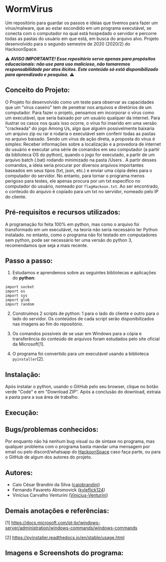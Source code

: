 # WormVirus
  Um repositório para guardar os passos e ideias que tivemos para fazer um vírus/malware, que ao estar escondido em um programa executável, se conecta com o computador no qual está hospedado o servidor e percorre todas as pastas do usuário em que está, em busca do arquivo alvo.
Projeto desenvolvido para o segundo semestre de 2020 (2020/2) do HackoonSpace.

:warning: ***AVISO IMPORTANTE! Esse repositório serve apenas para propósitos educacionais: não use para uso malicioso, não tomaremos responsabilidade por atos ilícitos. Este conteúdo só está disponibilizado para aprendizado e pesquisa.*** :warning:

## Conceito do Projeto:
  O Projeto foi desenvolvido como um teste para observar as capacidades que um "vírus caseiro" tem de penetrar nos arquivos e diretórios de um computador. Para fazer o projeto, pensamos em incorporar o vírus como um executável, que seria baixado por um usuário qualquer da internet. Para ilustrar os casos nos quais isso ocorre, o vírus foi inserido em uma versão "crackeada" do jogo Among Us, algo que alguém possivelmente baixaria um arquivo zip ou rar e rodaria o executável sem conferir todas as pastas no arquivo baixado.
Sendo um vírus de ação direta, a proposta do vírus é simples: Receber informações sobre a localização e a provedora de internet do usuário e executar uma série de comandos em seu computador (a partir da biblioteca OS do python), quando o jogo for executado, a partir de um arquivo batch (.bat) rodando minimizado na pasta /Users . A partir desses comandos, a ideia seria procurar por diversos arquivos importantes baseados em seus tipos (txt, json, etc.) e enviar uma cópia deles para o computador do servidor. No entanto, para tornar o programa menos perigoso para testes, ele apenas procura por um txt específico no computador do usuário, nomeado por `flagHackoon.txt`. Ao ser encontrado, o conteúdo do arquivo é copiado para um txt no servidor, nomeado pelo IP do cliente.

## Pré-requisitos e recursos utilizados:

  A programação foi feita 100% em python, mas como o arquivo foi transformado em um executável, na teoria não seria necessário ter Python instalado. no entanto, como o programa não foi testado em computadores sem python, pode ser necessário ter uma versão do python 3, recomendamos que seja a mais recente.

## Passo a passo:

1. Estudamos e aprendemos sobre as seguintes bibliotecas e aplicações do **python**:
```
import socket
import os
import sys
import glob
import random
```

2. Construímos 2 scripts de python: 1 para o lado do cliente e outro para o lado do servidor. Os conteúdos de cada script serão disponibilizados nas imagens ao fim do repositório.

3. Os comandos possíveis de se usar em Windows para a cópia e transferência do conteúdo de arquivos foram estudados pelo site oficial da Microsoft[1].

4. O programa foi convertido para um executável usando a biblioteca `pyinstaller`[2].
## Instalação:

  Após instalar o python, usando o GitHub pelo seu browser, clique no botão verde "Code" e em "Download ZIP". Após a conclusão do download, extraia a pasta para a sua área de trabalho.

## Execução:



## Bugs/problemas conhecidos:

  Por enquanto não há nenhum bug visual ou de sintaxe no programa, mas qualquer problema com o programa basta mandar uma mensagem por email ou pelo discord/whatsapp do [HackoonSpace](https://hackoonspace.com) caso faça parte, ou para o GitHub de algum dos autores do projeto.

## Autores:

* Caio César Brandini da Silva ([caiobrandini](https://github.com/caiobrandini))
* Fernando Favareto Abromovick ([kyleflick124](https://github.com/kyleflick124))
* Vinícius Carvalho Venturini ([Vinicius-Venturini](https://github.com/Vinicius-Venturini))

## Demais anotações e referências:
[1] https://docs.microsoft.com/pt-br/windows-server/administration/windows-commands/windows-commands

[2] https://pyinstaller.readthedocs.io/en/stable/usage.html

## Imagens e Screenshots do programa:



